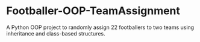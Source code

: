 # Footballer-OOP-TeamAssignment
A Python OOP project to randomly assign 22 footballers to two teams using inheritance and class-based structures.
